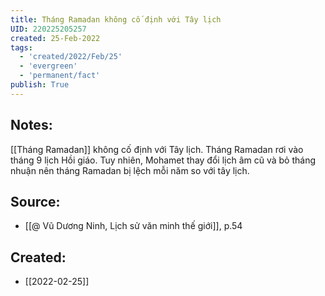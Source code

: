 ```yaml
---
title: Tháng Ramadan không cố định với Tây lịch
UID: 220225205257
created: 25-Feb-2022
tags:
  - 'created/2022/Feb/25'
  - 'evergreen'
  - 'permanent/fact'
publish: True
---
```

## Notes:
[[Tháng Ramadan]] không cố định với Tây lịch. Tháng Ramadan rơi vào tháng 9 lịch Hồi giáo. Tuy nhiên, Mohamet thay đổi lịch âm cũ và bỏ tháng nhuận nên tháng Ramadan bị lệch mỗi năm so với tây lịch.

## Source:
- [[@ Vũ Dương Ninh, Lịch sử văn minh thế giới]], p.54




## Created:
- [[2022-02-25]]
